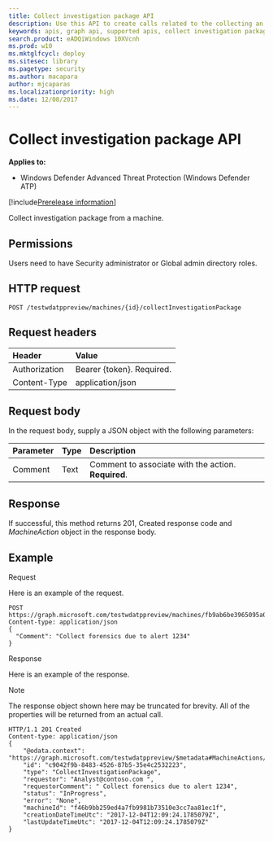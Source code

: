 ```yaml
---
title: Collect investigation package API
description: Use this API to create calls related to the collecting an investigation package from a machine.
keywords: apis, graph api, supported apis, collect investigation package
search.product: eADQiWindows 10XVcnh
ms.prod: w10
ms.mktglfcycl: deploy
ms.sitesec: library
ms.pagetype: security
ms.author: macapara
author: mjcaparas
ms.localizationpriority: high
ms.date: 12/08/2017
---
```


# Collect investigation package API

**Applies to:**

- Windows Defender Advanced Threat Protection (Windows Defender ATP)

[!include[Prerelease information](prerelease.md)]

Collect investigation package from a machine.

## Permissions
Users need to have Security administrator or Global admin directory roles.

## HTTP request
```
POST /testwdatppreview/machines/{id}/collectInvestigationPackage
```

## Request headers

Header | Value 
:---|:---
Authorization | Bearer {token}. Required.
Content-Type	| application/json

## Request body
In the request body, supply a JSON object with the following parameters:

Parameter |	Type	| Description
:---|:---|:---
Comment |	Text |	Comment to associate with the action. **Required**.

## Response
If successful, this method returns 201, Created response code and _MachineAction_ object in the response body.


## Example

Request

Here is an example of the request.

```
POST https://graph.microsoft.com/testwdatppreview/machines/fb9ab6be3965095a09c057be7c90f0a2/collectInvestigationPackage
Content-type: application/json
{
  "Comment": "Collect forensics due to alert 1234"
}
```

Response

Here is an example of the response.

>[!NOTE]
>The response object shown here may be truncated for brevity. All of the properties will be returned from an actual call.

```
HTTP/1.1 201 Created
Content-type: application/json
{
    "@odata.context": "https://graph.microsoft.com/testwdatppreview/$metadata#MachineActions/$entity",
    "id": "c9042f9b-8483-4526-87b5-35e4c2532223",
    "type": "CollectInvestigationPackage",
    "requestor": "Analyst@contoso.com ",
    "requestorComment": " Collect forensics due to alert 1234",
    "status": "InProgress",
    "error": "None",
    "machineId": "f46b9bb259ed4a7fb9981b73510e3cc7aa81ec1f",
    "creationDateTimeUtc": "2017-12-04T12:09:24.1785079Z",
    "lastUpdateTimeUtc": "2017-12-04T12:09:24.1785079Z" 
}


```
